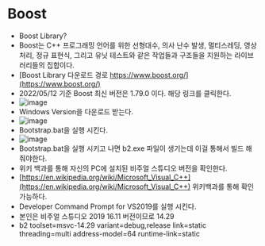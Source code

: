 # Boost
* Boost Library?   
* Boost는 C++ 프로그래밍 언어를 위한 선형대수, 의사 난수 발생, 멀티스레딩, 영상 처리, 정규 표현식, 그리고 유닛 테스트와 같은 작업들과 구조들을 지원하는 라이브러리들의 집합이다.    
* [Boost Library 다운로드 경로 https://www.boost.org/](https://www.boost.org/)   
* 2022/05/12 기준 Boost 최신 버전은 1.79.0 이다. 해당 링크를 클릭한다.   
* ![image](https://user-images.githubusercontent.com/68372094/167975666-6feaa761-68e0-445d-9541-7c45f776d293.png)   
* Windows Version을 다운로드 받는다.   
* ![image](https://user-images.githubusercontent.com/68372094/167975811-27ec131d-b5da-4589-986a-d6ab31c9ff82.png)   
* Bootstrap.bat을 실행 시킨다.   
* ![image](https://user-images.githubusercontent.com/68372094/167980803-f72b50c9-df57-4c4d-91c5-8e08aba97401.png)   
* Bootstrap.bat을 실행 시키고 나면 b2.exe 파일이 생기는데 이걸 통해서 빌드 해줘야한다.    
* 위키 백과를 통해 자신의 PC에 설치된 비주얼 스튜디오 버전을 확인한다.   
* [https://en.wikipedia.org/wiki/Microsoft_Visual_C++](https://en.wikipedia.org/wiki/Microsoft_Visual_C++) 위키백과를 통해 확인 가능하다.   
* Developer Command Prompt for VS2019를 실행 시킨다.   
* 본인은 비주얼 스튜디오 2019 16.11 버전이므로 14.29
* b2 toolset=msvc-14.29 variant=debug,release link=static threading=multi address-model=64 runtime-link=static


